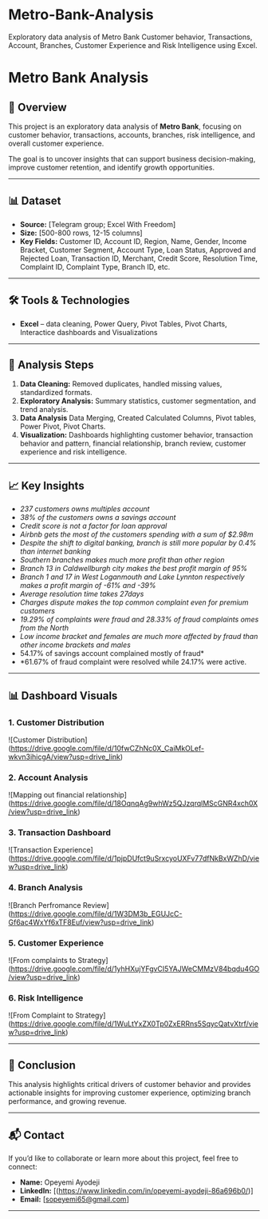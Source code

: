 # Metro-Bank-Analysis
Exploratory data analysis of Metro Bank Customer behavior, Transactions, Account, Branches, Customer Experience and Risk Intelligence using Excel.

# Metro Bank Analysis  

## 📌 Overview  
This project is an exploratory data analysis of **Metro Bank**, focusing on customer behavior, transactions, accounts, branches, risk intelligence, and overall customer experience.

The goal is to uncover insights that can support business decision-making, improve customer retention, and identify growth opportunities.  

---

## 📊 Dataset  
- **Source:** [Telegram group; Excel With Freedom]  
- **Size:** [500-800 rows, 12-15 columns]  
- **Key Fields:** Customer ID, Account ID, Region, Name, Gender, Income Bracket, Customer Segment, Account Type, Loan Status, Approved and Rejected Loan, Transaction ID, Merchant, Credit Score, Resolution Time, Complaint ID, Complaint Type, Branch ID, etc.  

---

## 🛠️ Tools & Technologies  
- **Excel** – data cleaning, Power Query, Pivot Tables, Pivot Charts, Interactice dashboards and Visualizations 
---

## 🔎 Analysis Steps  
1. **Data Cleaning:** Removed duplicates, handled missing values, standardized formats.  
2. **Exploratory Analysis:** Summary statistics, customer segmentation, and trend analysis.
3. **Data Analysis** Data Merging, Created Calculated Columns, Pivot tables, Power Pivot, Pivot Charts.  
4. **Visualization:** Dashboards highlighting customer behavior, transaction behavior and pattern, financial relationship, branch review, customer experience and risk intelligence.

---

## 📈 Key Insights  
- *237 customers owns multiples account*  
- *38% of the customers owns a savings account*
- *Credit score is not a factor for loan approval* 
- *Airbnb gets the most of the customers spending with a sum of $2.98m*
- *Despite the shift to digital banking, branch is still more popular by 0.4% than internet banking*
- *Southern branches makes much more profit than other region*
- *Branch 13 in Caldwellburgh city makes the best profit margin of 95%*
- *Branch 1 and 17 in West Loganmouth and Lake Lynnton respectively makes a profit margin of -61% and -39%*
- *Average resolution time takes 27days*
- *Charges dispute makes the top common complaint even for premium customers*
- *19.29% of complaints were fraud and 28.33% of fraud complaints omes from the North*
- *Low income bracket and females are much more affected by fraud than other income brackets and males*
-  54.17% of savings account complained mostly of fraud*
-  *61.67% of fraud complaint were resolved while 24.17% were active.

---
## 📊 Dashboard Visuals  

### 1. Customer Distribution  
![Customer Distribution] (https://drive.google.com/file/d/10fwCZhNc0X_CaiMkOLef-wkvn3ihicgA/view?usp=drive_link)

### 2. Account Analysis
![Mapping out financial relationship] (https://drive.google.com/file/d/18OqnqAg9whWz5QJzqrqlMScGNR4xch0X/view?usp=drive_link)

### 3. Transaction Dashboard  
![Transaction Experience] (https://drive.google.com/file/d/1pjpDUfct9uSrxcyoUXFv77dfNkBxWZhD/view?usp=drive_link)

### 4. Branch Analysis  
![Branch Perfromance Review] (https://drive.google.com/file/d/1W3DM3b_EGUJcC-Gf6ac4WxYf6xTF8Euf/view?usp=drive_link)

### 5. Customer Experience  
![From complaints to Strategy] (https://drive.google.com/file/d/1yhHXujYFgvCI5YAJWeCMMzV84bqdu4GO/view?usp=drive_link)

### 6. Risk Intelligence  
![From Complaint to Strategy] (https://drive.google.com/file/d/1WuLtYxZX0Tp0ZxERRns5SqycQatvXtrf/view?usp=drive_link)

---

## 📝 Conclusion  
This analysis highlights critical drivers of customer behavior and provides actionable insights for improving customer experience, optimizing branch performance, and growing revenue.

---

## 📬 Contact  
If you’d like to collaborate or learn more about this project, feel free to connect:  
- **Name:** Opeyemi Ayodeji
- **LinkedIn:** [(https://www.linkedin.com/in/opeyemi-ayodeji-86a696b0/)]  
- **Email:** [sopeyemi65@gmail.com]  

---
